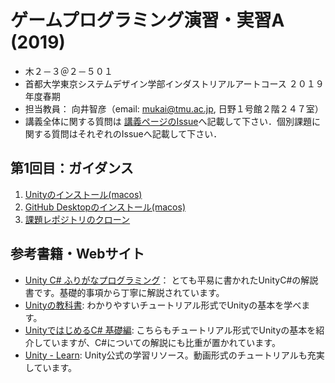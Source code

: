 # ゲームプログラミング演習・実習A (2019)
- 木２－３＠２－５０１
- 首都大学東京システムデザイン学部インダストリアルアートコース ２０１９年度春期
- 担当教員： 向井智彦（email: mukai@tmu.ac.jp, 日野１号館２階２４７室）
- 講義全体に関する質問は [講義ページのIssue](https://github.com/MukaiClass/Game-Programming-A/issues)へ記載して下さい．個別課題に関する質問はそれぞれのIssueへ記載して下さい．

## 第1回目：ガイダンス
1. [Unityのインストール(macos)](../../wiki/Unityのインストール(macos))
2. [GitHub Desktopのインストール(macos)](../../wiki/GitHubDesktopのインストール(macos))
3. [課題レポジトリのクローン](../../課題レポジトリのクローン)

## 参考書籍・Webサイト
- [Unity C# ふりがなプログラミング](https://book.impress.co.jp/books/1118101104)： とても平易に書かれたUnityC#の解説書です。基礎的事項から丁寧に解説されています。
- [Unityの教科書](https://www.sbcr.jp/products/4797397659.html): わかりやすいチュートリアル形式でUnityの基本を学べます。
- [UnityではじめるC# 基礎編](https://books.mdn.co.jp/books/3216303009/): こちらもチュートリアル形式でUnityの基本を紹介していますが、C#についての解説にも比重が置かれています。
- [Unity - Learn](https://unity3d.com/jp/learn): Unity公式の学習リソース。動画形式のチュートリアルも充実しています。

